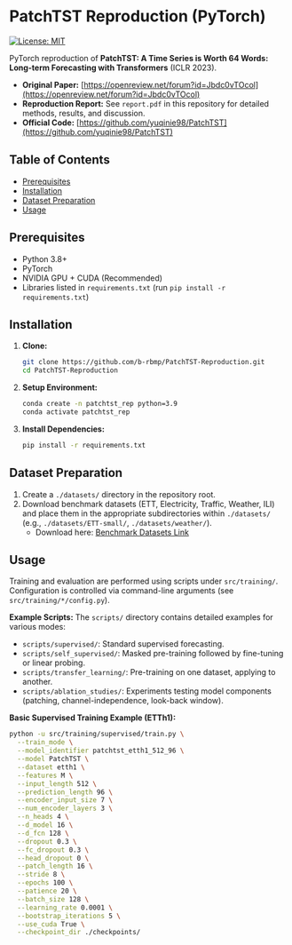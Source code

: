 # PatchTST Reproduction (PyTorch)

[![License: MIT](https://img.shields.io/badge/License-MIT-yellow.svg)](https://opensource.org/licenses/MIT)

PyTorch reproduction of **PatchTST: A Time Series is Worth 64 Words: Long-term Forecasting with Transformers** (ICLR 2023).

- **Original Paper:** [https://openreview.net/forum?id=Jbdc0vTOcol](https://openreview.net/forum?id=Jbdc0vTOcol)
- **Reproduction Report:** See `report.pdf` in this repository for detailed methods, results, and discussion.
- **Official Code:** [https://github.com/yuqinie98/PatchTST](https://github.com/yuqinie98/PatchTST)

## Table of Contents

- [Prerequisites](#prerequisites)
- [Installation](#installation)
- [Dataset Preparation](#dataset-preparation)
- [Usage](#usage)

## Prerequisites

- Python 3.8+
- PyTorch
- NVIDIA GPU + CUDA (Recommended)
- Libraries listed in `requirements.txt` (run `pip install -r requirements.txt`)

## Installation

1.  **Clone:**
    ```bash
    git clone https://github.com/b-rbmp/PatchTST-Reproduction.git
    cd PatchTST-Reproduction
    ```
2.  **Setup Environment:**
    ```bash
    conda create -n patchtst_rep python=3.9
    conda activate patchtst_rep
    ```
3.  **Install Dependencies:**
    ```bash
    pip install -r requirements.txt
    ```

## Dataset Preparation

1.  Create a `./datasets/` directory in the repository root.
2.  Download benchmark datasets (ETT, Electricity, Traffic, Weather, ILI) and place them in the appropriate subdirectories within `./datasets/` (e.g., `./datasets/ETT-small/`, `./datasets/weather/`).
    * Download here: [Benchmark Datasets Link](https://drive.google.com/file/d/1phIAd-QenHxTPD2wC3TVVXrjdj8mQT3C/view?usp=sharing) 

## Usage

Training and evaluation are performed using scripts under `src/training/`. Configuration is controlled via command-line arguments (see `src/training/*/config.py`).

**Example Scripts:** The `scripts/` directory contains detailed examples for various modes:

-   `scripts/supervised/`: Standard supervised forecasting.
-   `scripts/self_supervised/`: Masked pre-training followed by fine-tuning or linear probing.
-   `scripts/transfer_learning/`: Pre-training on one dataset, applying to another.
-   `scripts/ablation_studies/`: Experiments testing model components (patching, channel-independence, look-back window).

**Basic Supervised Training Example (ETTh1):**
```bash
python -u src/training/supervised/train.py \
  --train_mode \
  --model_identifier patchtst_etth1_512_96 \
  --model PatchTST \
  --dataset etth1 \
  --features M \
  --input_length 512 \
  --prediction_length 96 \
  --encoder_input_size 7 \
  --num_encoder_layers 3 \
  --n_heads 4 \
  --d_model 16 \
  --d_fcn 128 \
  --dropout 0.3 \
  --fc_dropout 0.3 \
  --head_dropout 0 \
  --patch_length 16 \
  --stride 8 \
  --epochs 100 \
  --patience 20 \
  --batch_size 128 \
  --learning_rate 0.0001 \
  --bootstrap_iterations 5 \
  --use_cuda True \
  --checkpoint_dir ./checkpoints/